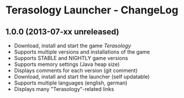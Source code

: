 Terasology Launcher - ChangeLog
===============================

## 1.0.0 (2013-07-xx unreleased)

* Download, install and start the game *Terasology*
 * Supports multiple versions and installations of the game
 * Supports STABLE and NIGHTLY game versions
 * Supports memory settings (Java heap size)
 * Displays comments for each version (git comment)
* Download, install and start the launcher (self updatable)
* Supports multiple languages (english, german)
* Displays many "Terasology"-related links
